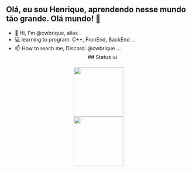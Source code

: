 ## Olá, eu sou Henrique, aprendendo nesse mundo tão grande. Olá mundo! 👾

- 👋 Hi, I'm @cwbrique, alias </RT>.
- 💻 learning to program: C++, FronEnd, BackEnd ...
- 📫 How to reach me, Discord: @cwbrique ...
  <div align="center">
  ## Status 📊
</div>

<div align="center">

<a href="https://github.com/cwbrique">
<img height="135em" src="https://github-readme-stats.vercel.app/api?username=cwbrique&show_icons=true&theme=github_dark&include_all_commits=true&count_private=true"/>
</div>
  <div align="center">

<a href="https://github.com/cwbrique">
<img height="135em" src="https://github-readme-stats.vercel.app/api/top-langs/?username=cwbrique&layout=compact&langs_count=7&theme=github_dark"/>
</div>

<!---
cwbrique/cwbrique is a ✨ special ✨ repository because its `README.md` (this file) appears on your GitHub profile.
You can click the Preview link to take a look at your changes.
--->
